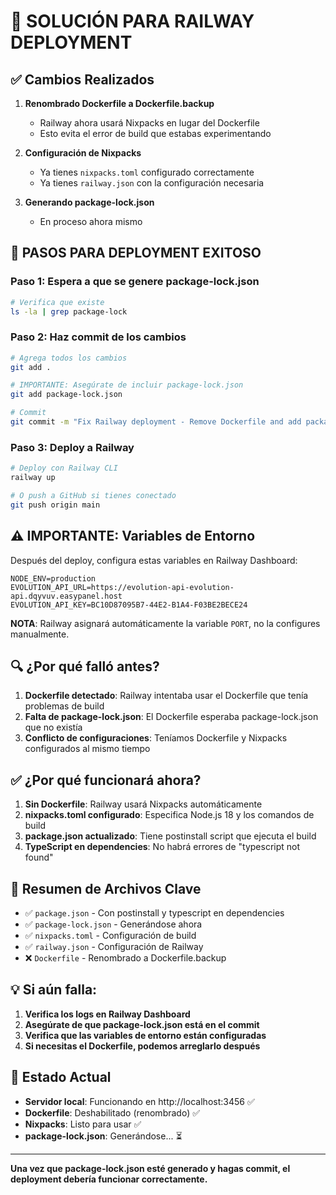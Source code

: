 # 🚀 SOLUCIÓN PARA RAILWAY DEPLOYMENT

## ✅ Cambios Realizados

1. **Renombrado Dockerfile a Dockerfile.backup**
   - Railway ahora usará Nixpacks en lugar del Dockerfile
   - Esto evita el error de build que estabas experimentando

2. **Configuración de Nixpacks**
   - Ya tienes `nixpacks.toml` configurado correctamente
   - Ya tienes `railway.json` con la configuración necesaria

3. **Generando package-lock.json**
   - En proceso ahora mismo

## 📝 PASOS PARA DEPLOYMENT EXITOSO

### Paso 1: Espera a que se genere package-lock.json
```bash
# Verifica que existe
ls -la | grep package-lock
```

### Paso 2: Haz commit de los cambios
```bash
# Agrega todos los cambios
git add .

# IMPORTANTE: Asegúrate de incluir package-lock.json
git add package-lock.json

# Commit
git commit -m "Fix Railway deployment - Remove Dockerfile and add package-lock.json"
```

### Paso 3: Deploy a Railway
```bash
# Deploy con Railway CLI
railway up

# O push a GitHub si tienes conectado
git push origin main
```

## ⚠️ IMPORTANTE: Variables de Entorno

Después del deploy, configura estas variables en Railway Dashboard:

```
NODE_ENV=production
EVOLUTION_API_URL=https://evolution-api-evolution-api.dqyvuv.easypanel.host
EVOLUTION_API_KEY=BC10D87095B7-44E2-B1A4-F03BE2BECE24
```

**NOTA**: Railway asignará automáticamente la variable `PORT`, no la configures manualmente.

## 🔍 ¿Por qué falló antes?

1. **Dockerfile detectado**: Railway intentaba usar el Dockerfile que tenía problemas de build
2. **Falta de package-lock.json**: El Dockerfile esperaba package-lock.json que no existía
3. **Conflicto de configuraciones**: Teníamos Dockerfile y Nixpacks configurados al mismo tiempo

## ✅ ¿Por qué funcionará ahora?

1. **Sin Dockerfile**: Railway usará Nixpacks automáticamente
2. **nixpacks.toml configurado**: Especifica Node.js 18 y los comandos de build
3. **package.json actualizado**: Tiene postinstall script que ejecuta el build
4. **TypeScript en dependencies**: No habrá errores de "typescript not found"

## 🎯 Resumen de Archivos Clave

- ✅ `package.json` - Con postinstall y typescript en dependencies
- ✅ `package-lock.json` - Generándose ahora
- ✅ `nixpacks.toml` - Configuración de build
- ✅ `railway.json` - Configuración de Railway
- ❌ `Dockerfile` - Renombrado a Dockerfile.backup

## 💡 Si aún falla:

1. **Verifica los logs en Railway Dashboard**
2. **Asegúrate de que package-lock.json está en el commit**
3. **Verifica que las variables de entorno están configuradas**
4. **Si necesitas el Dockerfile, podemos arreglarlo después**

## 🚦 Estado Actual

- **Servidor local**: Funcionando en http://localhost:3456 ✅
- **Dockerfile**: Deshabilitado (renombrado) ✅
- **Nixpacks**: Listo para usar ✅
- **package-lock.json**: Generándose... ⏳

---

**Una vez que package-lock.json esté generado y hagas commit, el deployment debería funcionar correctamente.**